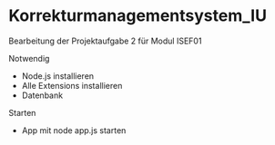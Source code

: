 # Korrekturmanagementsystem_IU
Bearbeitung der Projektaufgabe 2 für Modul ISEF01

Notwendig
- Node.js installieren
- Alle Extensions installieren
- Datenbank

Starten
- App mit node app.js starten
